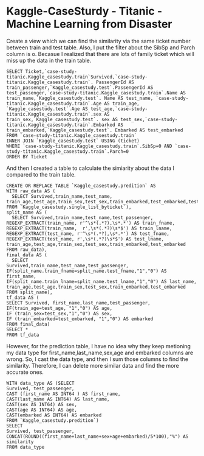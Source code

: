 # Kaggle-CaseSturdy -  Titanic - Machine Learning from Disaster
Create a view which we can find the similarity via the same ticket number between train and test table. Also, I put the filter about the SibSp and Parch column is o.
Becasue I realized that there are lots of family ticket which will miss up the data in the train table.
```mysql
SELECT Ticket,`case-study-titanic.Kaggle_casestudy.train`Survived,`case-study-titanic.Kaggle_casestudy.train`. PassengerId AS train_passenger,`Kaggle_casestudy.test`.PassengerId AS test_passenger,`case-study-titanic.Kaggle_casestudy.train`.Name AS train_name,`Kaggle_casestudy.test`. Name AS test_name, `case-study-titanic.Kaggle_casestudy.train`.Age AS train_age, `Kaggle_casestudy.test`.Age AS test_age,`case-study-titanic.Kaggle_casestudy.train`.sex AS train_sex,`Kaggle_casestudy.test`. sex AS test_sex,`case-study-titanic.Kaggle_casestudy.train`.Embarked AS train_embarked,`Kaggle_casestudy.test`. Embarked AS test_embarked
FROM `case-study-titanic.Kaggle_casestudy.train` 
INNER JOIN `Kaggle_casestudy.test` USING (ticket)
WHERE `case-study-titanic.Kaggle_casestudy.train`.SibSp=0 AND `case-study-titanic.Kaggle_casestudy.train`.Parch=0
ORDER BY Ticket
```
And then I created a table to calculate the simiarity about the data I compared to the train table.

```mysql
CREATE OR REPLACE TABLE `Kaggle_casestudy.predition` AS
WITH raw_data AS (
  SELECT Survived,train_name,test_name, train_age,test_age,train_sex,test_sex,train_embarked,test_embarked,test_passenger
FROM `Kaggle_casestudy.single_list_byticket`),
split_name AS (
  SELECT Survived,train_name,test_name,test_passenger,
REGEXP_EXTRACT(train_name, r'^\s*(.*?),\s*.*') AS train_fname,
REGEXP_EXTRACT(train_name,  r',\s*(.*?)\s*$') AS train_lname,
REGEXP_EXTRACT(test_name, r'^\s*(.*?),\s*.*') AS test_fname,
REGEXP_EXTRACT(test_name, r',\s*(.*?)\s*$') AS test_lname,
train_age,test_age,train_sex,test_sex,train_embarked,test_embarked
FROM raw_data),
final_data AS (
  SELECT 
Survived,train_name,test_name,test_passenger,
IF(split_name.train_fname=split_name.test_fname,"1","0") AS first_name,
IF(split_name.train_lname=split_name.test_lname,"1","0") AS last_name,
train_age,test_age,train_sex,test_sex,train_embarked,test_embarked
FROM split_name),
tf_data AS ( 
SELECT Survived, first_name,last_name,test_passenger,
IF(train_age=test_age, "1","0") AS age,
IF (train_sex=test_sex,"1","0") AS sex,
IF (train_embarked=test_embarked, "1","0") AS embarked
FROM final_data)
SELECT *
FROM tf_data
```
However, for the prediction table, I have no idea why they keep metioning my data type for first_name,last_name,sex,age and embarked columns are wrong.
So, I cast the data type, and then I sum those columns to find the similarity. Therefore, I can delete more similar data and find the more accurate ones.
```mysql
WITH data_type AS (SELECT 
Survived, test_passenger, 
CAST (first_name AS INT64 ) AS first_name,
CAST(last_name AS INT64) AS last_name,
CAST(sex AS INT64) AS sex,
CAST(age AS INT64) AS age,
CAST(embarked AS INT64) AS embarked
FROM `Kaggle_casestudy.predition`)
SELECT 
Survived, test_passenger,
CONCAT(ROUND((first_name+last_name+sex+age+embarked)/5*100),"%") AS similarity
FROM data_type
```
